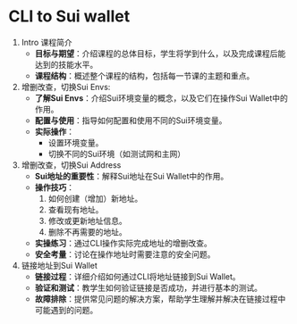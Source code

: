 # CLI to Sui wallet

1. Intro 课程简介
   * **目标与期望**：介绍课程的总体目标，学生将学到什么，以及完成课程后能达到的技能水平。
   * **课程结构**：概述整个课程的结构，包括每一节课的主题和重点。
2. 增删改查，切换Sui Envs:
   * &#x20;**了解Sui Envs**：介绍Sui环境变量的概念，以及它们在操作Sui Wallet中的作用。
   * **配置与使用**：指导如何配置和使用不同的Sui环境变量。
   * **实际操作**：
     * 设置环境变量。
     * 切换不同的Sui环境（如测试网和主网）
3. 增删改查，切换Sui Address
   * **Sui地址的重要性**：解释Sui地址在Sui Wallet中的作用。
   * **操作技巧**：
     1. 如何创建（增加）新地址。
     2. 查看现有地址。
     3. 修改或更新地址信息。
     4. 删除不再需要的地址。
   * **实操练习**：通过CLI操作实际完成地址的增删改查。
   * **安全考量**：讨论在操作地址时需要注意的安全问题。
4. 链接地址到Sui Wallet
   * **链接过程**：详细介绍如何通过CLI将地址链接到Sui Wallet。
   * **验证和测试**：教学生如何验证链接是否成功，并进行基本的测试。
   * **故障排除**：提供常见问题的解决方案，帮助学生理解并解决在链接过程中可能遇到的问题。

